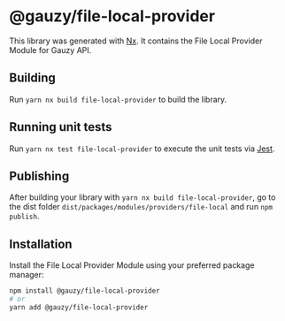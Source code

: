 # @gauzy/file-local-provider

This library was generated with [Nx](https://nx.dev). It contains the File Local Provider Module for Gauzy API.

## Building

Run `yarn nx build file-local-provider` to build the library.

## Running unit tests

Run `yarn nx test file-local-provider` to execute the unit tests via [Jest](https://jestjs.io).

## Publishing

After building your library with `yarn nx build file-local-provider`, go to the dist folder `dist/packages/modules/providers/file-local` and run `npm publish`.

## Installation

Install the File Local Provider Module using your preferred package manager:

```bash
npm install @gauzy/file-local-provider
# or
yarn add @gauzy/file-local-provider
```
